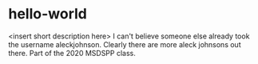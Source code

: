 # hello-world
&lt;insert short description here>
I can't believe someone else already took the username aleckjohnson.  Clearly there are more aleck johnsons out there.
Part of the 2020 MSDSPP class.
